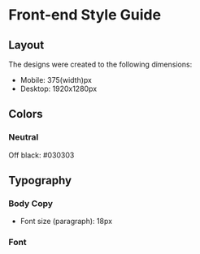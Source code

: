 # Front-end Style Guide

## Layout

The designs were created to the following dimensions:

- Mobile: 375(width)px
- Desktop: 1920x1280px

## Colors

### Neutral

Off black: #030303

## Typography

### Body Copy

- Font size (paragraph): 18px

### Font


